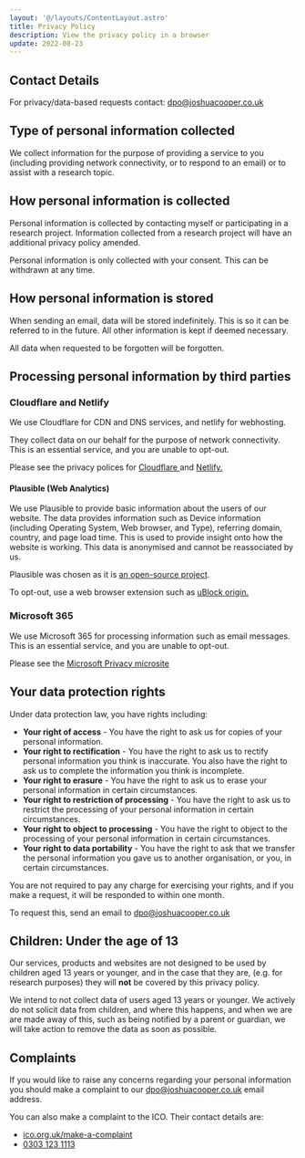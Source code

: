 ```yaml
---
layout: '@/layouts/ContentLayout.astro'
title: Privacy Policy
description: View the privacy policy in a browser
update: 2022-08-23
---
```


## Contact Details

For privacy/data-based requests contact: 
<a href="mailto:dpo@joshuacooper.co.uk" target="_blank">dpo@joshuacooper.co.uk</a>

## Type of personal information collected

We collect information for the purpose of providing a service to you
(including providing network connectivity, or to respond to an email) or
to assist with a research topic.

## How personal information is collected

Personal information is collected by contacting myself or participating
in a research project. Information collected from a research project
will have an additional privacy policy amended.


Personal information is only collected with your consent. This can be
withdrawn at any time.

## How personal information is stored

When sending an email, data will be stored indefinitely. This is so it
can be referred to in the future. All other information is kept if
deemed necessary.

All data when requested to be forgotten will be forgotten.
## Processing personal information by third parties
### Cloudflare and Netlify

We use Cloudflare for CDN and DNS services, and netlify for webhosting.


They collect data on our behalf for the purpose of network connectivity.
This is an essential service, and you are unable to opt-out.


Please see the privacy polices for
<a href="https://www.cloudflare.com/privacypolicy/" target="_blank">
Cloudflare
</a>
and
<a href="https://www.netlify.com/privacy" target="_blank"> Netlify.</a>

#### Plausible (Web Analytics)

We use Plausible to provide basic information about the
users of our website. The data provides information such as Device
information (including Operating System, Web browser, and Type),
referring domain, country, and page load time. This is used to provide
insight onto how the website is working. This data is anonymised and
cannot be reassociated by us.

Plausible was chosen as it is [an open-source project](https://plausible.io/open-source-website-analytics).

To opt-out, use a web browser extension such as
<a href="https://ublockorigin.com/" target="_blank">uBlock origin.</a>

### Microsoft 365

We use Microsoft 365 for processing information such as email messages.
This is an essential service, and you are unable to opt-out.


Please see the
<a href="https://privacy.microsoft.com/" target="_blank">
Microsoft Privacy microsite
</a>

## Your data protection rights
Under data protection law, you have rights including:

 - **Your right of access** - You have the right to ask us for copies of your personal information.
 - **Your right to rectification** - You have the right to ask us to rectify personal information you think is inaccurate. You also have the right to ask us to complete the information you think is incomplete. 
 - **Your right to erasure** - You have the right to ask us to erase your personal information in certain circumstances.
 - **Your right to restriction of processing** - You have the right to ask us to restrict the processing of your personal information in certain circumstances.
 - **Your right to object to processing** - You have the right to object to the processing of your personal information in certain circumstances.
 - **Your right to data portability** - You have the right to ask that we transfer the personal information you gave us to another organisation, or you, in certain circumstances.

You are not required to pay any charge for exercising your rights, and
if you make a request, it will be responded to within one month.

To request this, send an email to
<a href="mailto:dpo@joshuacooper.co.uk">dpo@joshuacooper.co.uk</a>

## Children: Under the age of 13

Our services, products and websites are not designed to be used by
children aged 13 years or younger, and in the case that they are,
(e.g. for research purposes) they will **not** be 
covered by this privacy policy.

We intend to not collect data of users aged 13 years or younger.
We actively do not solicit data from children, 
and where this happens, and when we are are made away of this, 
such as being notified by a parent or guardian,
we will take action to remove the data as soon as possible.

## Complaints

If you would like to raise any concerns regarding your personal
information you should make a complaint to our
<a href="mailto:dpo@joshuacooper.co.uk">dpo@joshuacooper.co.uk</a> email
address.


You can also make a complaint to the ICO. Their contact details are:

 - <a href="https://ico.org.uk/make-a-complaint/" target="_blank">ico.org.uk/make-a-complaint</a>
 - <a href="tel:+443031231113">0303 123 1113</a>